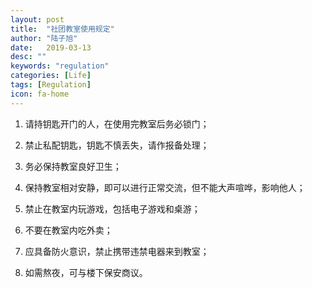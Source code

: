 ```yaml
---
layout: post
title:  "社团教室使用规定"
author: "陆子旭"
date:   2019-03-13
desc: ""
keywords: "regulation"
categories: [Life]
tags: [Regulation]
icon: fa-home
---
```


1. 请持钥匙开门的人，在使用完教室后务必锁门；

2. 禁止私配钥匙，钥匙不慎丢失，请作报备处理；

3. 务必保持教室良好卫生；

4. 保持教室相对安静，即可以进行正常交流，但不能大声喧哗，影响他人；

5. 禁止在教室内玩游戏，包括电子游戏和桌游；

6. 不要在教室内吃外卖；

6. 应具备防火意识，禁止携带违禁电器来到教室；

7. 如需熬夜，可与楼下保安商议。
